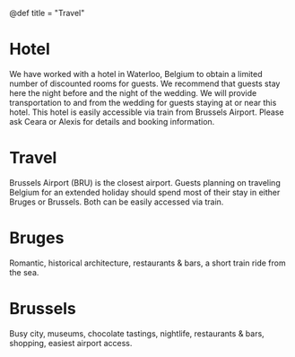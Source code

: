 @def title = "Travel"

# Hotel
We have worked with a hotel in Waterloo, Belgium to obtain a limited number of discounted rooms for guests. We recommend that guests stay here the night before and the night of the wedding. We will provide transportation to and from the wedding for guests staying at or near this hotel. This hotel is easily accessible via train from Brussels Airport. Please ask Ceara or Alexis for details and booking information. 

# Travel
Brussels Airport (BRU) is the closest airport. Guests planning on traveling Belgium for an extended holiday should spend most of their stay in either Bruges or Brussels. Both can be easily accessed via train. 

# Bruges 
Romantic, historical architecture, restaurants & bars, a short train ride from the sea.

# Brussels
Busy city, museums, chocolate tastings, nightlife, restaurants & bars, shopping, easiest airport access.

